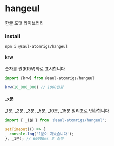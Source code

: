 # hangeul

한글 포맷 라이브러리

### install

```
npm i @saul-atomrigs/hangeul
```

#### krw

숫자를 원(KRW)화로 표시합니다

```ts
import {krw} from @saul-atomrigs/hangeul

krw(10_000_000) // 1000만원
```

#### \_x분

\_1분, \_2분, \_3분, \_5분, \_10분, \_15분
밀리초로 변환합니다

```ts
import { _1분 } from '@saul-atomrigs/hangeul';

setTimeout(() => {
  console.log('1분이 지났습니다');
}, _1분); // 60000ms 후 실행
```

